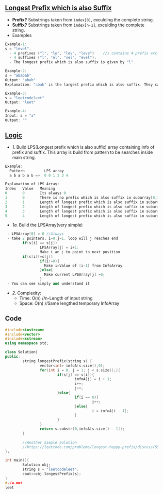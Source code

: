 ## [Longest Prefix which is also Suffix](https://leetcode.com/problems/longest-happy-prefix/)
- **Prefix?** Substrings taken from `index[0]`, exculding the complete string.
- **Suffix?** Substrings taken from `index[n-1]`, exculding the complete string.
- Examples
```c++
Example-1:
s = "level". 
  - 4 prefixes ("l", "le", "lev", "leve")    //s contains 4 prefix excluding itself
  - 4 suffixes ("l", "el", "vel", "evel"). 
  - The longest prefix which is also suffix is given by "l".

Example-2:
s = "ababab"
Output: "abab"
Explanation: "abab" is the largest prefix which is also suffix. They can overlap in the original string.

Example-3:
s = "leetcodeleet"
Output: "leet"

Example-4:
Input: s = "a"
Output: ""
```

## [Logic](https://www.youtube.com/watch?v=GTJr8OvyEVQ)
- *1.* Build LPS(Longest prefix which is also suffix) array containing info of prefix and suffix. This array is build from pattern to be searches inside main string.
```c++
Example:
  Pattern         LPS array
  a b a b a b =>  0 0 1 2 3 4

Explanation of LPS Array:
Index   Value   Meaning
0       0       Its always 0
1       0       There is no prefix which is also suffix in subarray[0,1]
2       1       Length of longest prefix which is also suffix in subarray[0..2] is 1. aba (ie a)
3       2       Length of longest prefix which is also suffix in subarray[0..3] is 2. abab (ie ab)
4       3       Length of longest prefix which is also suffix in subarray[0..4] is 3. ababa (ie aba)
5       4       Length of longest prefix which is also suffix in subarray[0..5] is 4. ababab (ie abab)
```

- *1a.* Build the LPSArray(very simple)
```c++        
 - LPSArray[0] = 0 //Always
 - take 2 pointers, i=0,j=1. loop will j reaches end
        if(s[i] == s[j])
                LPSArray[j] = i+1;
                Make i an j to point to next position
        if(s[i]!=s[j])
                if(i!=0){
                  Make i=Value of (i-1) from InfoArray
                }else{
                  Make current LPSArray[j] =0;
                }  
 - You can see simply and understand it
 ```

- *2.* Complexity:
  - Time: O(n)      //n-Length of input string
  - Space: O(n)     //Same lengthed temporary InfoArray

## Code
```c++
#include<iostream>
#include<vector>
#include<sstream>
using namespace std;

class Solution{
public:
        string longestPrefix(string s) {
                vector<int> infoA(s.size(),0);
                for(int i = 0, j = 1; j < s.size();){
                        if(s[j] == s[i]){
                                infoA[j] = i + 1;
                                i++;
                                j++;
                        }else{
                                if(i == 0){
                                        j++;
                                }else{
                                        i = infoA[i - 1];
                                }
                        }
                }
                return s.substr(0,infoA[s.size() - 1]);
        }
        
        //Another Simple Solution
        //https://leetcode.com/problems/longest-happy-prefix/discuss/555028/O(n)-Easy-to-understand-using-whileint.for()
};

int main(){
        Solution obj;
        string s = "leetcodeleet";
        cout<<obj.longestPrefix(s);
}
#./a.out
leet
```
